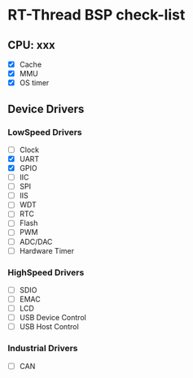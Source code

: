 # RT-Thread BSP check-list

## CPU: xxx

* [x] Cache
* [x] MMU
* [x] OS timer

## Device Drivers

### LowSpeed Drivers

* [ ] Clock
* [x] UART
* [x] GPIO
* [ ] IIC
* [ ] SPI
* [ ] IIS
* [ ] WDT
* [ ] RTC
* [ ] Flash
* [ ] PWM
* [ ] ADC/DAC
* [ ] Hardware Timer

### HighSpeed Drivers

* [ ] SDIO
* [ ] EMAC
* [ ] LCD
* [ ] USB Device Control
* [ ] USB Host Control

### Industrial Drivers

* [ ] CAN
